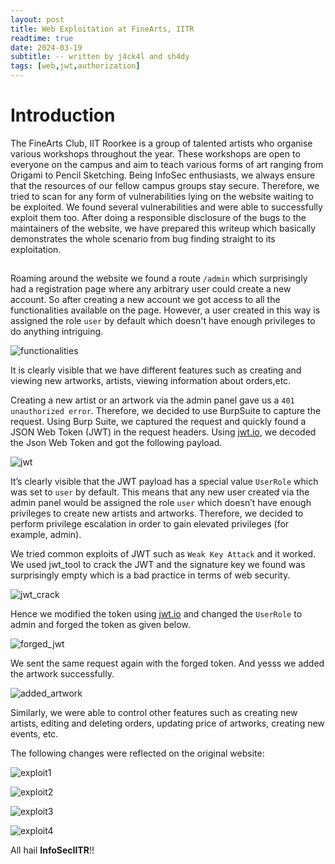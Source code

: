 ```yaml
---
layout: post
title: Web Exploitation at FineArts, IITR
readtime: true
date: 2024-03-19
subtitle: -- written by j4ck4l and sh4dy
tags: [web,jwt,authorization]
---
```



# Introduction
The FineArts Club, IIT Roorkee is a group of talented artists who organise various workshops throughout the year. These workshops are open to everyone on the campus and aim to teach various forms of art ranging from Origami to Pencil Sketching. Being InfoSec enthusiasts, we always ensure that the resources of our fellow campus groups stay secure. Therefore, we tried to scan for any form of vulnerabilities lying on the website waiting to be exploited. We found several vulnerabilities and were able to successfully exploit them too. After doing a responsible disclosure of the bugs to the maintainers of the website, we have prepared this writeup which basically demonstrates the whole scenario from bug finding straight to its exploitation.


##


Roaming around the website we found a route `/admin` which surprisingly had a registration page where any arbitrary user could create a new account. So after creating a new account we got access to all the functionalities available on the page. However, a user created in this way is assigned the role `user` by default which doesn't have enough privileges to do anything intriguing.


![functionalities](/blogs/assets/finearts/func.png)


It is clearly visible that we have different features such as creating and viewing new artworks, artists, viewing information about orders,etc.


Creating a new artist or an artwork via the admin panel gave us a `401 unauthorized error`. Therefore, we decided to use BurpSuite to capture the request. Using Burp Suite, we captured the request and quickly found a JSON Web Token (JWT) in the request headers. Using [jwt.io](https://jwt.io/), we decoded the Json Web Token and got the following payload.

![jwt](/blogs/assets/finearts/original_jwt.png)


It’s clearly visible that the JWT payload has a special value `UserRole` which was set to `user` by default. This means that any new user created via the admin panel would be assigned the role `user` which doesn’t have enough privileges to create new artists and artworks. Therefore, we decided to perform privilege escalation in order to gain elevated privileges (for example, admin).


We tried common exploits of JWT such as `Weak Key Attack` and it worked. We used jwt_tool to crack the JWT and the signature key we found was surprisingly empty which is a bad practice in terms of web security.

![jwt_crack](/blogs/assets/finearts/jwt_cracked.png)

Hence we modified the token using [jwt.io](https://jwt.io/) and changed the `UserRole` to admin and forged the token as given below.

![forged_jwt](/blogs/assets/finearts/forged_jwt.png)

We sent the same request again with the forged token. And yesss we added the artwork successfully.

![added_artwork](/blogs/assets/finearts/added_artwork.png)

 Similarly, we were able to control other features such as creating new artists, editing and deleting orders, updating price of artworks, creating new events, etc.

The following changes were reflected on the original website:

![exploit1](/blogs/assets/finearts/exploit1.png)

![exploit2](/blogs/assets/finearts/exploit2.png)

![exploit3](/blogs/assets/finearts/exploit3.png)

![exploit4](/blogs/assets/finearts/exploit4.png)

All hail **InfoSecIITR**!!
